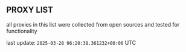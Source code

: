 ## PROXY LIST

all proxies in this list were collected from open sources and tested for functionality

last update: `2025-03-28 06:20:38.361232+00:00` UTC
